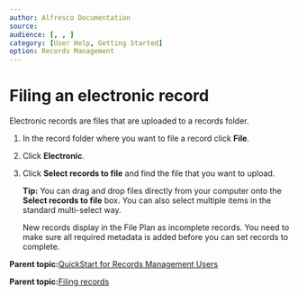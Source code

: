 ```yaml
---
author: Alfresco Documentation
source: 
audience: [, , ]
category: [User Help, Getting Started]
option: Records Management
---
```


# Filing an electronic record

Electronic records are files that are uploaded to a records folder.

1.  In the record folder where you want to file a record click **File**.

2.  Click **Electronic**.

3.  Click **Select records to file** and find the file that you want to upload.

    **Tip:** You can drag and drop files directly from your computer onto the **Select records to file** box. You can also select multiple items in the standard multi-select way.

    New records display in the File Plan as incomplete records. You need to make sure all required metadata is added before you can set records to complete.


  

**Parent topic:**[QuickStart for Records Management Users](../concepts/rm-gs-users.md)

**Parent topic:**[Filing records](../concepts/rm-records-overview.md)

